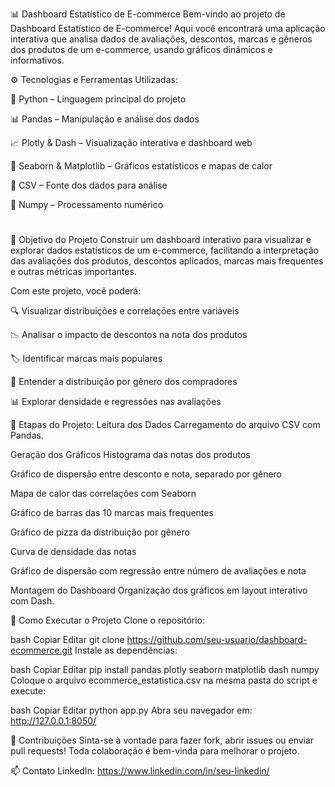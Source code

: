 📊 Dashboard Estatístico de E-commerce
Bem-vindo ao projeto de Dashboard Estatístico de E-commerce!
Aqui você encontrará uma aplicação interativa que analisa dados de avaliações, descontos, marcas e gêneros dos produtos de um e-commerce, usando gráficos dinâmicos e informativos.

⚙️ Tecnologias e Ferramentas Utilizadas:

🐍 Python – Linguagem principal do projeto

📊 Pandas – Manipulação e análise dos dados

📈 Plotly & Dash – Visualização interativa e dashboard web

🎨 Seaborn & Matplotlib – Gráficos estatísticos e mapas de calor

💾 CSV – Fonte dos dados para análise

🔢 Numpy – Processamento numérico


#


🎯 Objetivo do Projeto
Construir um dashboard interativo para visualizar e explorar dados estatísticos de um e-commerce, facilitando a interpretação das avaliações dos produtos, descontos aplicados, marcas mais frequentes e outras métricas importantes.


Com este projeto, você poderá:


🔍 Visualizar distribuições e correlações entre variáveis

📉 Analisar o impacto de descontos na nota dos produtos

🏷️ Identificar marcas mais populares

👥 Entender a distribuição por gênero dos compradores

📊 Explorar densidade e regressões nas avaliações


🧠 Etapas do Projeto:
Leitura dos Dados
Carregamento do arquivo CSV com Pandas.

Geração dos Gráficos
Histograma das notas dos produtos

Gráfico de dispersão entre desconto e nota, separado por gênero

Mapa de calor das correlações com Seaborn

Gráfico de barras das 10 marcas mais frequentes

Gráfico de pizza da distribuição por gênero

Curva de densidade das notas

Gráfico de dispersão com regressão entre número de avaliações e nota

Montagem do Dashboard
Organização dos gráficos em layout interativo com Dash.

🚀 Como Executar o Projeto
Clone o repositório:

bash
Copiar
Editar
git clone https://github.com/seu-usuario/dashboard-ecommerce.git
Instale as dependências:

bash
Copiar
Editar
pip install pandas plotly seaborn matplotlib dash numpy
Coloque o arquivo ecommerce_estatistica.csv na mesma pasta do script e execute:

bash
Copiar
Editar
python app.py
Abra seu navegador em: http://127.0.0.1:8050/

🤝 Contribuições
Sinta-se à vontade para fazer fork, abrir issues ou enviar pull requests! Toda colaboração é bem-vinda para melhorar o projeto.

📫 Contato
LinkedIn: https://www.linkedin.com/in/seu-linkedin/
